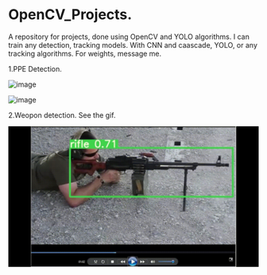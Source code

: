 # OpenCV_Projects.
A repository for projects, done using OpenCV and YOLO algorithms.
I can train any detection, tracking models.  With CNN and caascade, YOLO, or any tracking algorithms.
For weights, message me. 

1.PPE Detection.

![image](https://user-images.githubusercontent.com/90163078/222940802-0b2320b8-717b-45ed-8f2b-372622de0cb0.png)


![image](https://user-images.githubusercontent.com/90163078/222940853-9c62742c-adff-4138-9b08-1afc915c2a6c.png)

2.Weopon detection. See the gif. 

![Testing on images](/Weapon_detection_YOLOv7/weapons.gif)




